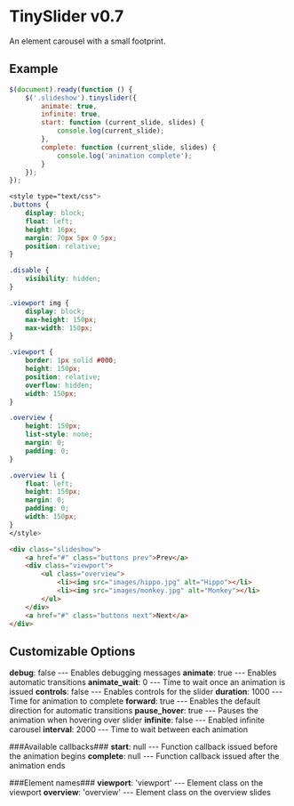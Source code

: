 TinySlider v0.7
=======
An element carousel with a small footprint.

Example
-------

```js
$(document).ready(function () {
	$('.slideshow').tinyslider({
		animate: true,
		infinite: true,
		start: function (current_slide, slides) {
			console.log(current_slide);
		},
		complete: function (current_slide, slides) {
			console.log('animation complete');
		}
	});
});
```

```css
<style type="text/css">
.buttons {
	display: block;
	float: left;
	height: 16px;
	margin: 70px 5px 0 5px;
	position: relative;
}

.disable {
	visibility: hidden;
}

.viewport img {
	display: block;
	max-height: 150px;
	max-width: 150px;
}

.viewport {
	border: 1px solid #000;
	height: 150px;
	position: relative;
	overflow: hidden;
	width: 150px;
}

.overview {
	height: 150px;
	list-style: none;
	margin: 0;
	padding: 0;
}

.overview li {
	float: left;
	height: 150px;
	margin: 0;
	padding: 0;
	width: 150px;
}
</style>
```

```html
<div class="slideshow">
	<a href="#" class="buttons prev">Prev</a>
	<div class="viewport">
		<ul class="overview">
			<li><img src="images/hippo.jpg" alt="Hippo"></li>
			<li><img src="images/monkey.jpg" alt="Monkey"></li>
		</ul>
	</div>
	<a href="#" class="buttons next">Next</a>
</div>
```
Customizable Options
--------------------

**debug**: false           --- Enables debugging messages
**animate**: true          --- Enables automatic transitions
**animate_wait**: 0        --- Time to wait once an animation is issued
**controls**: false        --- Enables controls for the slider
**duration**: 1000         --- Time for animation to complete
**forward**: true          --- Enables the default direction for automatic transitions
**pause_hover**: true      --- Pauses the animation when hovering over slider
**infinite**: false        --- Enabled infinite carousel
**interval**: 2000         --- Time to wait between each animation

###Available callbacks###
**start**: null            --- Function callback issued before the animation begins
**complete**: null         --- Function callback issued after the animation ends

###Element names###
**viewport**: 'viewport'   --- Element class on the viewport
**overview**: 'overview'   --- Element class on the overview slides